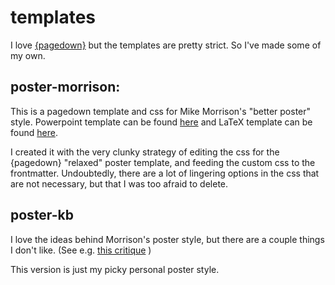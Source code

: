# templates

I love [{pagedown}](https://github.com/rstudio/pagedown) but the templates are pretty strict.  So I've made some of my own.

## poster-morrison:  

This is a pagedown template and css for Mike Morrison's "better poster" style.  Powerpoint template can be found [here](https://osf.io/ef53g/) and LaTeX template can be found [here](https://www.overleaf.com/latex/templates/better-poster-latex-template/gmkgjvxqbyyt).

I created it with the very clunky strategy of editing the css for the {pagedown} "relaxed" poster template, and feeding the custom css to the frontmatter.  Undoubtedly, there are a lot of lingering options in the css that are not necessary, but that I was too afraid to delete.

## poster-kb

I love the ideas behind Morrison's poster style, but there are a couple things I don't like.  (See e.g. [this critique](http://betterposters.blogspot.com/2019/04/critique-morrison-billboard-poster.html) )

This version is just my picky personal poster style.
